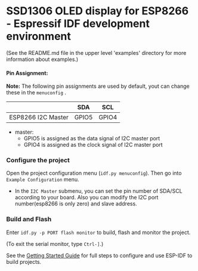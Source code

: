 
# SSD1306 OLED display for ESP8266 - Espressif IDF development environment

(See the README.md file in the upper level 'examples' directory for more information about examples.)

#### Pin Assignment:

**Note:** The following pin assignments are used by default, yout can change these  in the `menuconfig` .

|                    | SDA    | SCL    |
|--------------------| ------ | ------ |
| ESP8266 I2C Master | GPIO5  | GPIO4  |

- master:
  - GPIO5 is assigned as the data signal of I2C master port
  - GPIO4 is assigned as the clock signal of I2C master port

### Configure the project

Open the project configuration menu (`idf.py menuconfig`). Then go into `Example Configuration` menu.

- In the `I2C Master` submenu, you can set the pin number of SDA/SCL according to your board. Also you can modify the I2C port number(esp8266 is only zero) and slave address.


### Build and Flash

Enter `idf.py -p PORT flash monitor` to build, flash and monitor the project.

(To exit the serial monitor, type ``Ctrl-]``.)

See the [Getting Started Guide](https://docs.espressif.com/projects/esp-idf/en/latest/get-started/index.html) for full steps to configure and use ESP-IDF to build projects.

